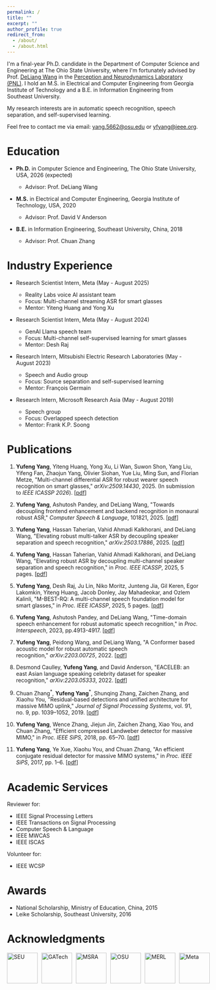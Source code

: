 ```yaml
---
permalink: /
title: ""
excerpt: ""
author_profile: true
redirect_from: 
  - /about/
  - /about.html
---
```


I'm a final-year Ph.D. candidate in the Department of Computer Science and Engineering at The Ohio State University, where I'm fortunately advised by Prof. [DeLiang Wang](https://pnlwang.github.io/) in the [Perception and Neurodynamics Laboratory (PNL)](https://pnlwang.github.io/pnl/index.html). I hold an M.S. in Electrical and Computer Engineering from Georgia Institute of Technology and a B.E. in Information Engineering from Southeast University.

My research interests are in automatic speech recognition, speech separation, and self-supervised learning.

Feel free to contact me via email: [yang.5662@osu.edu](mailto:yang.5662@osu.edu) or [yfyang@ieee.org](mailto:yfyang@ieee.org).

Education
======
* **Ph.D.** in Computer Science and Engineering, The Ohio State University, USA, 2026 (expected)
  * Advisor: Prof. DeLiang Wang
 
* **M.S.** in Electrical and Computer Engineering, Georgia Institute of Technology, USA, 2020
  * Advisor: Prof. David V Anderson
  
* **B.E.** in Information Engineering, Southeast University, China, 2018
  * Advisor: Prof. Chuan Zhang

Industry Experience
======
* Research Scientist Intern, Meta (May - August 2025)
  * Reality Labs voice AI assistant team
  * Focus: Multi-channel streaming ASR for smart glasses
  * Mentor: Yiteng Huang and Yong Xu
 
* Research Scientist Intern, Meta (May - August 2024)
  * GenAI Llama speech team
  * Focus: Multi-channel self-supervised learning for smart glasses
  * Mentor: Desh Raj
    
* Research Intern, Mitsubishi Electric Research Laboratories (May - August 2023)
  * Speech and Audio group
  * Focus: Source separation and self-supervised learning
  * Mentor: François Germain
    
* Research Intern, Microsoft Research Asia (May - August 2019)
  * Speech group
  * Focus: Overlapped speech detection
  * Mentor: Frank K.P. Soong


Publications
======
1. **Yufeng Yang**, Yiteng Huang, Yong Xu, Li Wan, Suwon Shon, Yang Liu, Yifeng Fan, Zhaojun Yang, Olivier Siohan, Yue Liu, Ming Sun, and Florian Metze, "Multi-channel differential ASR for robust wearer speech recognition on smart glasses," _arXiv:2509.14430_, 2025. (In submission to _IEEE ICASSP 2026_). [[pdf](https://arxiv.org/pdf/2509.14430)]

1. **Yufeng Yang**, Ashutosh Pandey, and DeLiang Wang, "Towards decoupling frontend enhancement and backend recognition in monaural robust ASR," _Computer Speech & Language_, 101821, 2025. [[pdf](https://www.sciencedirect.com/science/article/pii/S0885230825000464/pdfft?md5=efc37f9380f9b183a0e92200033e2047&pid=1-s2.0-S0885230825000464-main.pdf)]

1. **Yufeng Yang**, Hassan Taherian, Vahid Ahmadi Kalkhorani, and DeLiang Wang, "Elevating robust multi-talker ASR by decoupling speaker separation and speech recognition," _arXiv:2503.17886_, 2025. [[pdf](https://arxiv.org/pdf/2503.17886)]

1. **Yufeng Yang**, Hassan Taherian, Vahid Ahmadi Kalkhorani, and DeLiang Wang, "Elevating robust ASR by decoupling multi-channel speaker separation and speech recognition," in _Proc. IEEE ICASSP_, 2025, 5 pages. [[pdf](https://yfyangseu.github.io/files/icassp25_elevating.pdf)]

1. **Yufeng Yang**, Desh Raj, Ju Lin, Niko Moritz, Junteng Jia, Gil Keren, Egor Lakomkin, Yiteng Huang, Jacob Donley, Jay Mahadeokar, and Ozlem Kalinli, "M-BEST-RQ: A multi-channel speech foundation model for smart glasses," in _Proc. IEEE ICASSP_, 2025, 5 pages. [[pdf](https://yfyangseu.github.io/files/icassp25_mbestrq.pdf)]
      
1. **Yufeng Yang**, Ashutosh Pandey, and DeLiang Wang, "Time-domain speech enhancement for robust automatic speech recognition," in _Proc. Interspeech_, 2023, pp.4913-4917. [[pdf](https://www.isca-archive.org/interspeech_2023/yang23_interspeech.pdf)]
   
1. **Yufeng Yang**, Peidong Wang, and DeLiang Wang, "A Conformer based acoustic model for robust automatic speech recognition," _arXiv:2203.00725_, 2022. [[pdf](https://arxiv.org/pdf/2203.00725)]
   
1. Desmond Caulley, **Yufeng Yang**, and David Anderson, "EACELEB: an east Asian language speaking celebrity dataset for speaker recognition," _arXiv:2203.05333_, 2022. [[pdf](https://arxiv.org/pdf/2203.05333)]
   
1. Chuan Zhang<sup>\*</sup>, **Yufeng Yang**<sup>\*</sup>, Shunqing Zhang, Zaichen Zhang, and Xiaohu You, "Residual-based detections and unified architecture for massive MIMO uplink," _Journal of Signal Processing Systems_, vol. 91, no. 9, pp. 1039–1052, 2019. [[pdf](https://yfyangseu.github.io/files/2017-JSPS.pdf)]
   
1. **Yufeng Yang**, Wence Zhang, Jiejun Jin, Zaichen Zhang, Xiao You, and Chuan Zhang, "Efficient compressed Landweber detector for massive MIMO," in _Proc. IEEE SiPS_, 2018, pp. 65–70. [[pdf](https://yfyangseu.github.io/files/2018-SiPS.pdf)]
   
1. **Yufeng Yang**, Ye Xue, Xiaohu You, and Chuan Zhang, "An efficient conjugate residual detector for massive MIMO systems," in _Proc. IEEE SiPS_, 2017, pp. 1–6. [[pdf](https://yfyangseu.github.io/files/2017-SiPS.pdf)]



Academic Services
======
Reviewer for:
  * IEEE Signal Processing Letters
  * IEEE Transactions on Signal Processing
  * Computer Speech & Language
  * IEEE MWCAS
  * IEEE ISCAS

Volunteer for:
  * IEEE WCSP

Awards
======
* National Scholarship, Ministry of Education, China, 2015
* Leike Scholarship, Southeast University, 2016

Acknowledgments
======
<div style="display: flex; gap: 10px; align-items: center;">
  <a href="https://www.seu.edu.cn/english/"><img src="https://yfyangseu.github.io/files/seu.png" alt="SEU" style='height:80px; object-fit: contain;'></a>
  <a href="https://www.gatech.edu/"><img src="https://yfyangseu.github.io/files/gatech.png" alt="GATech" style='height:80px; object-fit: contain;'></a>
  <a href="https://www.microsoft.com/en-us/research/lab/microsoft-research-asia/"><img src="https://yfyangseu.github.io/files/msra.png" alt="MSRA" style='height:80px; object-fit: contain;'></a>
  <a href="https://www.osu.edu/"><img src="https://yfyangseu.github.io/files/osu.png" alt="OSU" style='height:80px; object-fit: contain;'></a>
  <a href="https://www.merl.com/"><img src="https://yfyangseu.github.io/files/merl.jpg" alt="MERL" style='height:80px; object-fit: contain;'></a>
  <a href="https://ai.meta.com"><img src="https://yfyangseu.github.io/files/meta_s.png" alt="Meta" style='height:80px; object-fit: contain;'></a>
</div>

